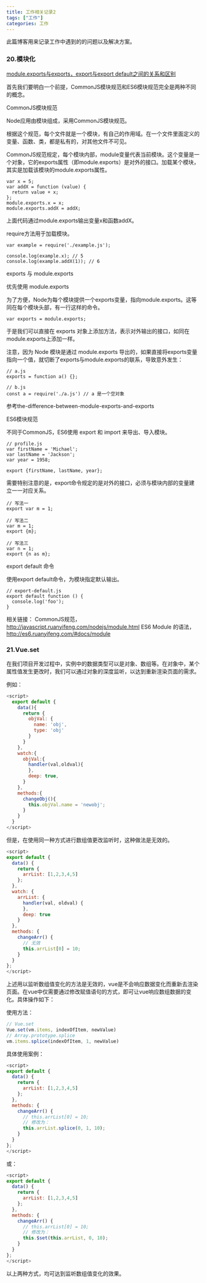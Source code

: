 ```yaml
---
title: 工作相关记录2
tags: ["工作"]
categories: 工作
---
```


此篇博客用来记录工作中遇到的的问题以及解决方案。

<!--more-->

### 20.模块化

[module.exports与exports，export与export default之间的关系和区别](https://www.cnblogs.com/fayin/p/6831071.html)

首先我们要明白一个前提，CommonJS模块规范和ES6模块规范完全是两种不同的概念。

CommonJS模块规范

Node应用由模块组成，采用CommonJS模块规范。

根据这个规范，每个文件就是一个模块，有自己的作用域。在一个文件里面定义的变量、函数、类，都是私有的，对其他文件不可见。

CommonJS规范规定，每个模块内部，module变量代表当前模块。这个变量是一个对象，它的exports属性（即module.exports）是对外的接口。加载某个模块，其实是加载该模块的module.exports属性。

    var x = 5;
    var addX = function (value) {
      return value + x;
    };
    module.exports.x = x;
    module.exports.addX = addX;

上面代码通过module.exports输出变量x和函数addX。

require方法用于加载模块。

    var example = require('./example.js');
    
    console.log(example.x); // 5
    console.log(example.addX(1)); // 6

exports 与 module.exports

优先使用 module.exports

为了方便，Node为每个模块提供一个exports变量，指向module.exports。这等同在每个模块头部，有一行这样的命令。

    var exports = module.exports;

于是我们可以直接在 exports 对象上添加方法，表示对外输出的接口，如同在module.exports上添加一样。

注意，因为 Node 模块是通过 module.exports 导出的，如果直接将exports变量指向一个值，就切断了exports与module.exports的联系，导致意外发生：

    // a.js
    exports = function a() {};
    
    // b.js
    const a = require('./a.js') // a 是一个空对象

参考the-difference-between-module-exports-and-exports

ES6模块规范

不同于CommonJS，ES6使用 export 和 import 来导出、导入模块。

    // profile.js
    var firstName = 'Michael';
    var lastName = 'Jackson';
    var year = 1958;
    
    export {firstName, lastName, year};

需要特别注意的是，export命令规定的是对外的接口，必须与模块内部的变量建立一一对应关系。

    // 写法一
    export var m = 1;
    
    // 写法二
    var m = 1;
    export {m};
    
    // 写法三
    var n = 1;
    export {n as m};

export default 命令

使用export default命令，为模块指定默认输出。

    // export-default.js
    export default function () {
      console.log('foo');
    }

相关链接：
CommonJS规范，http://javascript.ruanyifeng.com/nodejs/module.html
ES6 Module 的语法，http://es6.ruanyifeng.com/#docs/module

### 21.Vue.set

在我们项目开发过程中，实例中的数据类型可以是对象、数组等。在对象中，某个属性值发生更改时，我们可以通过对象的深度监听，以达到重新渲染页面的需求。

例如：

```javascript
<script>
  export default {
    data(){
      return {
        objVal: {
          name: 'obj',
          type: 'obj'
        }
      }
    },
    watch:{
      objVal:{
        handler(val,oldval){
        },
        deep: true,
      }
    },
    methods:{
      changeObj(){
        this.objVal.name = 'newobj';
      }
    }
  }
</script>
```

但是，在使用同一种方式进行数组值更改监听时，这种做法是无效的。

```javascript
<script>
export default {
  data() {
    return {
      arrList: [1,2,3,4,5]
    };
  },
  watch: {
    arrList: {
      handler(val, oldval) {
      },
      deep: true
    }
  },
  methods: {
    changeArr() {
      // 无效
      this.arrList[0] = 10;
    }
  }
};
</script>
```

上述用以监听数组值变化的方法是无效的，vue是不会响应数据变化而重新去渲染页面。在vue中仅需要通过修改赋值语句的方式，即可让vue响应数组数据的变化。具体操作如下：

使用方法：

```javascript
// Vue.set
Vue.set(vm.items, indexOfItem, newValue)
// Array.prototype.splice
vm.items.splice(indexOfItem, 1, newValue)
```

具体使用案例：

```javascript
<script>
export default {
  data() {
    return {
      arrList: [1,2,3,4,5]
    };
  },
  methods: {
    changeArr() {
      // this.arrList[0] = 10;
      // 修改为：
      this.arrList.splice(0, 1, 10);
    }
  }
};
</script>
```

或：

```javascript
<script>
export default {
  data() {
    return {
      arrList: [1,2,3,4,5]
    };
  },
  methods: {
    changeArr() {
      // this.arrList[0] = 10;
      // 修改为：
      this.$set(this.arrList, 0, 10);
    }
  }
};
</script>
```

以上两种方式，均可达到监听数组值变化的效果。